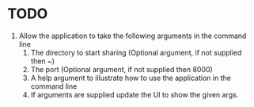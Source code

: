 # TODO

  1. Allow the application to take the following arguments in the command line
     1. The directory to start sharing (Optional argument, if not supplied then ~)
     2. The port (Optional argument, if not supplied then 8000)
     3. A help argument to illustrate how to use the application in the command line
     4. If arguments are supplied update the UI to show the given args.
  
